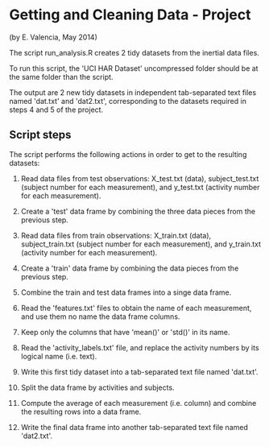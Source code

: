 Getting and Cleaning Data - Project
===================================

(by E. Valencia, May 2014)

The script run_analysis.R creates 2 tidy datasets from the inertial data files. 

To run this script, the 'UCI HAR Dataset' uncompressed folder should be at the same folder than the script.

The output are 2 new tidy datasets in independent tab-separated text files named 'dat.txt' and 'dat2.txt', corresponding to the datasets required in steps 4 and 5 of the project.

Script steps
------------

The script performs the following actions in order to get to the resulting datasets:

1. Read data files from test observations: X_test.txt (data), subject_test.txt (subject number for each measurement), and y_test.txt (activity number for each measurement).

2. Create a 'test' data frame by combining the three data pieces from the previous step.

3. Read data files from train observations: X_train.txt (data), subject_train.txt (subject number for each measurement), and y_train.txt (activity number for each measurement).

4. Create a 'train' data frame by combining the data pieces from the previous step.

5. Combine the train and test data frames into a singe data frame.

6. Read the 'features.txt' files to obtain the name of each measurement, and use them no name the data frame columns.

7. Keep only the columns that have 'mean()' or 'std()' in its name.

8. Read the 'activity_labels.txt' file, and replace the activity numbers by its logical name (i.e. text).

9. Write this first tidy dataset into a tab-separated text file named 'dat.txt'.

10. Split the data frame by activities and subjects.

11. Compute the average of each measurement (i.e. column) and combine the resulting rows into a data frame.

12. Write the final data frame into another tab-separated text file named 'dat2.txt'.